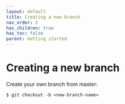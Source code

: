 ```yaml
---
layout: default
title: Creating a new branch
nav_order: 2
has_children: true
has_toc: false
parent: Getting started
---
```


# Creating a new branch

Create your own branch from master:
```
$ git checkout -b <new-branch-name>
```